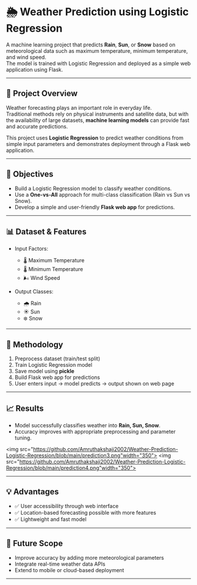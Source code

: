 # 🌦️ Weather Prediction using Logistic Regression  

A machine learning project that predicts **Rain**, **Sun**, or **Snow** based on meteorological data such as maximum temperature, minimum temperature, and wind speed.  
The model is trained with Logistic Regression and deployed as a simple web application using Flask.  

---

## 📌 Project Overview  
Weather forecasting plays an important role in everyday life.  
Traditional methods rely on physical instruments and satellite data, but with the availability of large datasets, **machine learning models** can provide fast and accurate predictions.  

This project uses **Logistic Regression** to predict weather conditions from simple input parameters and demonstrates deployment through a Flask web application.  

---

## 🎯 Objectives  
- Build a Logistic Regression model to classify weather conditions.  
- Use a **One-vs-All** approach for multi-class classification (Rain vs Sun vs Snow).  
- Develop a simple and user-friendly **Flask web app** for predictions.  

---

## 📊 Dataset & Features  
- Input Factors:  
  - 🌡️ Maximum Temperature  
  - 🌡️ Minimum Temperature  
  - 🌬️ Wind Speed  

- Output Classes:  
  - 🌧️ Rain  
  - ☀️ Sun  
  - ❄️ Snow  

---

## 🧠 Methodology  
1. Preprocess dataset (train/test split)  
2. Train Logistic Regression model  
3. Save model using **pickle**  
4. Build Flask web app for predictions  
5. User enters input → model predicts → output shown on web page  

---

## 📈 Results  
- Model successfully classifies weather into **Rain, Sun, Snow**.  
- Accuracy improves with appropriate preprocessing and parameter tuning.  

<img src="https://github.com/Amruthakshaji2002/Weather-Prediction-Logistic-Regression/blob/main/prediction3.png"width="350">
<img src="https://github.com/Amruthakshaji2002/Weather-Prediction-Logistic-Regression/blob/main/prediction4.png"width="350">

---

## 💡 Advantages  
- ✅ User accessibility through web interface  
- ✅ Location-based forecasting possible with more features  
- ✅ Lightweight and fast model  

---

## 🔮 Future Scope  
- Improve accuracy by adding more meteorological parameters  
- Integrate real-time weather data APIs  
- Extend to mobile or cloud-based deployment  

---
